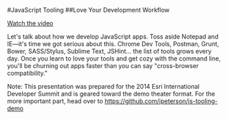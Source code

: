 #JavaScript Tooling
##Love Your Development Workflow

[Watch the video](http://video.esri.com/watch/3294/javascript-tooling-love-your-development-workflow)

Let's talk about how we develop JavaScript apps. Toss aside Notepad and IE—it's time we got serious about this. 
Chrome Dev Tools, Postman, Grunt, Bower, SASS/Stylus, Sublime Text, JSHint... the list of tools grows every day. 
Once you learn to love your tools and get cozy with the command line, you'll be churning out apps faster than you can say "cross-browser compatibility."

Note: This presentation was prepared for the 2014 Esri International Developer Summit and is geared toward the demo theater format. For the more important part, head over to https://github.com/jpeterson/js-tooling-demo
